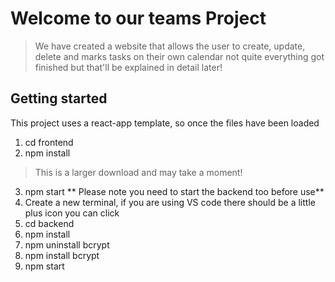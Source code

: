 # Welcome to our teams Project
> We have created a website that allows the user to create, update, delete and marks tasks on their own calendar
> not quite everything got finished but that'll be explained in detail later!

## Getting started

This project uses a react-app template, so once the files have been loaded

1. cd frontend
2. npm install
> This is a larger download and may take a moment!
3. npm start
** Please note you need to start the backend too before use**
4. Create a new terminal, if you are using VS code there should be a little plus icon you can click
5. cd backend
6. npm install
7. npm uninstall bcrypt
8. npm install bcrypt
9. npm start


